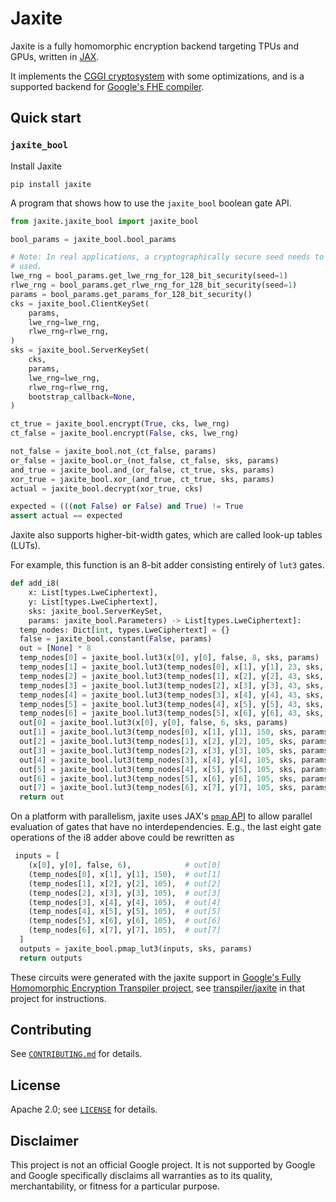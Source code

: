 # Jaxite

Jaxite is a fully homomorphic encryption backend targeting TPUs and GPUs,
written in [JAX](https://github.com/google/jax).

It implements the [CGGI cryptosystem](https://eprint.iacr.org/2018/421) with
some optimizations, and is a supported backend for [Google's FHE
compiler](https://github.com/google/fully-homomorphic-encryption).

## Quick start

### `jaxite_bool`

Install Jaxite

```shell
pip install jaxite
```

A program that shows how to use the `jaxite_bool` boolean gate API.

```python
from jaxite.jaxite_bool import jaxite_bool

bool_params = jaxite_bool.bool_params

# Note: In real applications, a cryptographically secure seed needs to be
# used.
lwe_rng = bool_params.get_lwe_rng_for_128_bit_security(seed=1)
rlwe_rng = bool_params.get_rlwe_rng_for_128_bit_security(seed=1)
params = bool_params.get_params_for_128_bit_security()
cks = jaxite_bool.ClientKeySet(
    params,
    lwe_rng=lwe_rng,
    rlwe_rng=rlwe_rng,
)
sks = jaxite_bool.ServerKeySet(
    cks,
    params,
    lwe_rng=lwe_rng,
    rlwe_rng=rlwe_rng,
    bootstrap_callback=None,
)

ct_true = jaxite_bool.encrypt(True, cks, lwe_rng)
ct_false = jaxite_bool.encrypt(False, cks, lwe_rng)

not_false = jaxite_bool.not_(ct_false, params)
or_false = jaxite_bool.or_(not_false, ct_false, sks, params)
and_true = jaxite_bool.and_(or_false, ct_true, sks, params)
xor_true = jaxite_bool.xor_(and_true, ct_true, sks, params)
actual = jaxite_bool.decrypt(xor_true, cks)

expected = (((not False) or False) and True) != True
assert actual == expected
```

Jaxite also supports higher-bit-width gates, which are called look-up tables
(LUTs).

For example, this function is an 8-bit adder consisting entirely of `lut3`
gates.

```python
def add_i8(
    x: List[types.LweCiphertext],
    y: List[types.LweCiphertext],
    sks: jaxite_bool.ServerKeySet,
    params: jaxite_bool.Parameters) -> List[types.LweCiphertext]:
  temp_nodes: Dict[int, types.LweCiphertext] = {}
  false = jaxite_bool.constant(False, params)
  out = [None] * 8
  temp_nodes[0] = jaxite_bool.lut3(x[0], y[0], false, 8, sks, params)
  temp_nodes[1] = jaxite_bool.lut3(temp_nodes[0], x[1], y[1], 23, sks, params)
  temp_nodes[2] = jaxite_bool.lut3(temp_nodes[1], x[2], y[2], 43, sks, params)
  temp_nodes[3] = jaxite_bool.lut3(temp_nodes[2], x[3], y[3], 43, sks, params)
  temp_nodes[4] = jaxite_bool.lut3(temp_nodes[3], x[4], y[4], 43, sks, params)
  temp_nodes[5] = jaxite_bool.lut3(temp_nodes[4], x[5], y[5], 43, sks, params)
  temp_nodes[6] = jaxite_bool.lut3(temp_nodes[5], x[6], y[6], 43, sks, params)
  out[0] = jaxite_bool.lut3(x[0], y[0], false, 6, sks, params)
  out[1] = jaxite_bool.lut3(temp_nodes[0], x[1], y[1], 150, sks, params)
  out[2] = jaxite_bool.lut3(temp_nodes[1], x[2], y[2], 105, sks, params)
  out[3] = jaxite_bool.lut3(temp_nodes[2], x[3], y[3], 105, sks, params)
  out[4] = jaxite_bool.lut3(temp_nodes[3], x[4], y[4], 105, sks, params)
  out[5] = jaxite_bool.lut3(temp_nodes[4], x[5], y[5], 105, sks, params)
  out[6] = jaxite_bool.lut3(temp_nodes[5], x[6], y[6], 105, sks, params)
  out[7] = jaxite_bool.lut3(temp_nodes[6], x[7], y[7], 105, sks, params)
  return out
```

On a platform with parallelism, jaxite uses JAX's [`pmap`
API](https://jax.readthedocs.io/en/latest/_autosummary/jax.pmap.html) to allow
parallel evaluation of gates that have no interdependencies. E.g., the last
eight gate operations of the i8 adder above could be rewritten as

```python
 inputs = [
    (x[0], y[0], false, 6),            # out[0]
    (temp_nodes[0], x[1], y[1], 150),  # out[1]
    (temp_nodes[1], x[2], y[2], 105),  # out[2]
    (temp_nodes[2], x[3], y[3], 105),  # out[3]
    (temp_nodes[3], x[4], y[4], 105),  # out[4]
    (temp_nodes[4], x[5], y[5], 105),  # out[5]
    (temp_nodes[5], x[6], y[6], 105),  # out[6]
    (temp_nodes[6], x[7], y[7], 105),  # out[7]
  ]
  outputs = jaxite_bool.pmap_lut3(inputs, sks, params)
  return outputs
```

These circuits were generated with the jaxite support in [Google's Fully
Homomorphic Encryption Transpiler
project](https://github.com/google/fully-homomorphic-encryption), see
[transpiler/jaxite](https://github.com/google/fully-homomorphic-encryption/tree/main/transpiler/jaxite)
in that project for instructions.

## Contributing

See [`CONTRIBUTING.md`](CONTRIBUTING.md) for details.

## License

Apache 2.0; see [`LICENSE`](LICENSE) for details.

## Disclaimer

This project is not an official Google project. It is not supported by Google
and Google specifically disclaims all warranties as to its quality,
merchantability, or fitness for a particular purpose.
